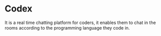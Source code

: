 # Codex
It is a real time chatting platform for coders, it enables them to chat in the rooms according to the programming language they code in.
